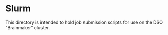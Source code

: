 # Slurm

This directory is intended to hold job submission scripts for use on the DSO
"Brainmaker" cluster.
